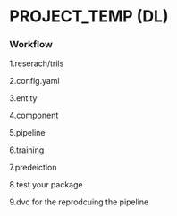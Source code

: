 # PROJECT_TEMP (DL)

### Workflow

1.reserach/trils

2.config.yaml

3.entity

4.component

5.pipeline

6.training

7.predeiction

8.test your package

9.dvc for the reprodcuing the pipeline